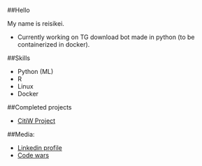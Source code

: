 ##Hello

My name is reisikei.

* Currently working on TG download bot made in python (to be containerized in docker).

##Skills

* Python (ML)
* R
* Linux
* Docker 

##Completed projects

* [CitiW Project](https://reisikei.github.io/CitiW/)

##Media:
* [Linkedin profile](https://linkedin.com/jesalctag)
* [Code wars](https://www.codewars.com/users/polotroko/badges/large)
